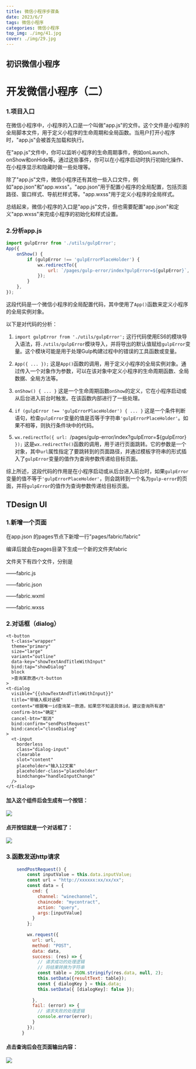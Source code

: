```yaml
---
title: 微信小程序步骤条
date: 2023/6/7
tags: 微信小程序
categories: 微信小程序
top_img: ./img/41.jpg
cover: ./img/29.jpg
---
```










## 初识微信小程序



# 开发微信小程序（二）

### 1.项目入口

在微信小程序中，小程序的入口是一个叫做"app.js"的文件。这个文件是小程序的全局脚本文件，用于定义小程序的生命周期和全局函数。当用户打开小程序时，"app.js"会被首先加载和执行。

在"app.js"文件中，你可以监听小程序的生命周期事件，例如onLaunch、onShow和onHide等。通过这些事件，你可以在小程序启动时执行初始化操作、在小程序显示和隐藏时做一些处理等。

除了"app.js"文件，微信小程序还有其他一些入口文件，例如"app.json"和"app.wxss"。"app.json"用于配置小程序的全局配置，包括页面路径、窗口样式、导航栏样式等。"app.wxss"用于定义小程序的全局样式。

总结起来，微信小程序的入口是"app.js"文件，但也需要配置"app.json"和定义"app.wxss"来完成小程序的初始化和样式设置。



### 2.分析app.js

```js
import gulpError from './utils/gulpError';
App({
    onShow() {
        if (gulpError !== 'gulpErrorPlaceHolder') {
            wx.redirectTo({
                url: `/pages/gulp-error/index?gulpError=${gulpError}`,
            });
        }
    },
});
```

这段代码是一个微信小程序的全局配置代码，其中使用了`App()`函数来定义小程序的全局实例对象。

以下是对代码的分析：

1. `import gulpError from './utils/gulpError';`
   这行代码使用ES6的模块导入语法，将`./utils/gulpError`模块导入，并将导出的默认值赋给`gulpError`变量。这个模块可能是用于处理Gulp构建过程中的错误的工具函数或变量。

2. `App({ ... });`
   这是`App()`函数的调用，用于定义小程序的全局实例对象。通过传入一个对象作为参数，可以在该对象中定义小程序的生命周期函数、全局数据、全局方法等。

3. `onShow() { ... }`
   这是一个生命周期函数`onShow`的定义，它在小程序启动或从后台进入前台时触发。在该函数内部进行了一些处理。

4. `if (gulpError !== 'gulpErrorPlaceHolder') { ... }`
   这是一个条件判断语句，检查`gulpError`变量的值是否等于字符串`'gulpErrorPlaceHolder'`。如果不相等，则执行条件块中的代码。

5. `wx.redirectTo({ url: `/pages/gulp-error/index?gulpError=${gulpError}` });`
   这是`wx.redirectTo()`函数的调用，用于进行页面跳转。它的参数是一个对象，其中`url`属性指定了要跳转到的页面路径，并通过模板字符串的形式插入了`gulpError`变量的值作为查询参数传递给目标页面。

综上所述，这段代码的作用是在小程序启动或从后台进入前台时，如果`gulpError`变量的值不等于`'gulpErrorPlaceHolder'`，则会跳转到一个名为`gulp-error`的页面，并将`gulpError`的值作为查询参数传递给目标页面。



## TDesign UI



### 1.新增一个页面

在app.json 的pages节点下新增一行"pages/fabric/fabric"

编译后就会在pages目录下生成一个新的文件夹fabric

文件夹下有四个文件，分别是

——fabric.js

——fabric.json

——fabric.wxml

——fabric.wxss



### 2.对话框（dialog）

```
<t-button
  t-class="wrapper"
  theme="primary"
  size="large"
  variant="outline"
  data-key="showTextAndTitleWithInput"
  bind:tap="showDialog"
  block
  >查询某款酒</t-button
>
<t-dialog
  visible="{{showTextAndTitleWithInput}}"
  title="带输入框对话框"
  content="根据唯一id查询某一款酒，如果您不知道具体id，建议查询所有酒"
  confirm-btn="确定"
  cancel-btn="取消"
  bind:confirm="sendPostRequest"
  bind:cancel="closeDialog"
>
  <t-input
    borderless
    class="dialog-input"
    clearable
    slot="content"
    placeholder="输入12文案"
    placeholder-class="placeholder"
    bindchange="handleInputChange"
  />
</t-dialog>
```

#### 加入这个组件后会生成有一个按钮：

![](./img/74.png)

#### 点开按钮就是一个对话框了：

![](./img/73.png)



### 3.函数发送http请求

```js
    sendPostRequest() {
        const inputValue = this.data.inputValue;
        const url = "http://xxxxxx:xx/xx/xx";
        const data = {
          cmd: {
            channel: "winechannel",
            chaincode: "mycontract",
            action: "query",
            args:[inputValue]
          }
        };
        
        wx.request({
          url: url,
          method: "POST",
          data: data,
          success: (res) => {
            // 请求成功的处理逻辑
            // 将结果转换为字符串
            const table = JSON.stringify(res.data, null, 2);
            this.setData({resultText: table});
            const { dialogKey } = this.data;
            this.setData({ [dialogKey]: false });
            
          },
          fail: (error) => {
            // 请求失败的处理逻辑
            console.error(error);
          }
        });
      }
```

#### 点击查询后会在页面输出内容：

![](./img/75.png)
